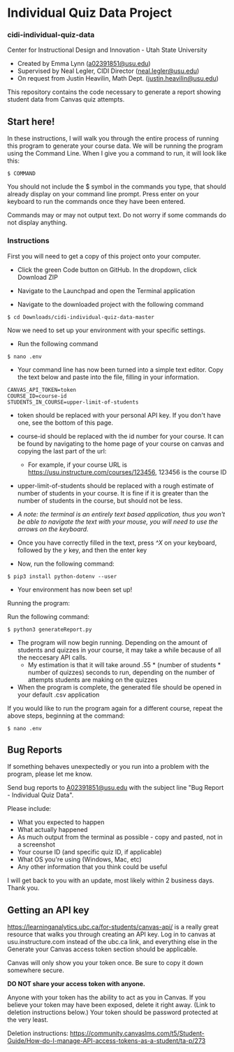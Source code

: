 # Individual Quiz Data Project
### cidi-individual-quiz-data
Center for Instructional Design and Innovation - Utah State University

* Created by Emma Lynn (a02391851@usu.edu)
* Supervised by Neal Legler, CIDI Director (neal.legler@usu.edu)
* On request from Justin Heavilin, Math Dept. (justin.heavilin@usu.edu)

This repository contains the code necessary to generate a report showing student data from Canvas quiz attempts.

## Start here!
In these instructions, I will walk you through the entire process of running this program to generate your course data.
We will be running the program using the Command Line. When I give you a command to run, it will look like this:
```
$ COMMAND
```
You should not include the $ symbol in the commands you type, that should already display on your command line prompt. Press enter on your keyboard to run the commands once they have been entered.

Commands may or may not output text. Do not worry if some commands do not display anything.

### Instructions

First you will need to get a copy of this project onto your computer.

* Click the green Code button on GitHub. In the dropdown, click Download ZIP

* Navigate to the Launchpad and open the Terminal application
* Navigate to the downloaded project with the following command
```
$ cd Downloads/cidi-individual-quiz-data-master
```

Now we need to set up your environment with your specific settings.
  *  Run the following command
```commandline
$ nano .env
```

  *  Your command line has now been turned into a simple text editor. Copy the text below and paste into the file, filling in your information.
  ```commandline
CANVAS_API_TOKEN=token
COURSE_ID=course-id
STUDENTS_IN_COURSE=upper-limit-of-students
```

* token should be replaced with your personal API key. If you don't have one, see the bottom of this page.
* course-id should be replaced with the id number for your course. It can be found by navigating to the home page of your course on canvas and copying the last part of the url:
  * For example, if your course URL is https://usu.instructure.com/courses/123456, 123456 is the course ID
* upper-limit-of-students should be replaced with a rough estimate of number of students in your course. It is fine if it is greater than the number of students in the course, but should not be less.

* _A note: the terminal is an entirely text based application, thus you won't be able to navigate the text with your mouse, you will need to use the arrows on the keyboard._


* Once you have correctly filled in the text, press _^X_ on your keyboard, followed by the _y_ key, and then the enter key


* Now, run the following command:
```commandline
$ pip3 install python-dotenv --user
```

* Your environment has now been set up!

Running the program:

Run the following command:
```commandline
$ python3 generateReport.py
```
* The program will now begin running. Depending on the amount of students and quizzes in your course, it may take a while because of all the neccesary API calls.
  * My estimation is that it will take around .55 * (number of students * number of quizzes) seconds to run, depending on the number of attempts students are making on the quizzes
* When the program is complete, the generated file should be opened in your default .csv application

If you would like to run the program again for a different course, repeat the above steps, beginning at the command:
```commandline
$ nano .env
```

## Bug Reports
If something behaves unexpectedly or you run into a problem with the program, please let me know.

Send bug reports to A02391851@usu.edu with the subject line "Bug Report - Individual Quiz Data".

Please include:
* What you expected to happen
* What actually happened
* As much output from the terminal as possible - copy and pasted, not in a screenshot
* Your course ID (and specific quiz ID, if applicable)
* What OS you're using (Windows, Mac, etc)
* Any other information that you think could be useful

I will get back to you with an update, most likely within 2 business days. Thank you.

## Getting an API key
https://learninganalytics.ubc.ca/for-students/canvas-api/ is a really great resource that walks you through creating an API key.
 Log in to canvas at usu.instructure.com instead of the ubc.ca link, and everything else in the Generate your Canvas access token section should be applicable.
 
Canvas will only show you your token once. Be sure to copy it down somewhere secure. 

**DO NOT share your access token with anyone.**

Anyone with your token has the ability to act as you in Canvas. If you believe your token may have been exposed, delete it right away. (Link to deletion instructions below.)
 Your token should be password protected at the very least.

Deletion instructions: https://community.canvaslms.com/t5/Student-Guide/How-do-I-manage-API-access-tokens-as-a-student/ta-p/273